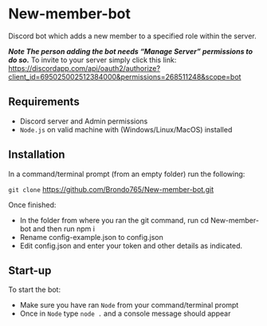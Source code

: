 # New-member-bot
Discord bot which adds a new member to a specified role within the server.

***Note The person adding the bot needs “Manage Server” permissions to do so.***
To invite to your server simply click this link: https://discordapp.com/api/oauth2/authorize?client_id=695025002512384000&permissions=268511248&scope=bot

## Requirements
- Discord server and Admin permissions
- `Node.js` on valid machine with (Windows/Linux/MacOS) installed

## Installation
In a command/terminal prompt (from an empty folder) run the following:

`git clone` https://github.com/Brondo765/New-member-bot.git

Once finished:

- In the folder from where you ran the git command, run cd New-member-bot and then run npm i
- Rename config-example.json to config.json
- Edit config.json and enter your token and other details as indicated.

## Start-up
To start the bot:
- Make sure you have ran `Node` from your command/terminal prompt 
- Once in `Node` type `node .` and a console message should appear
